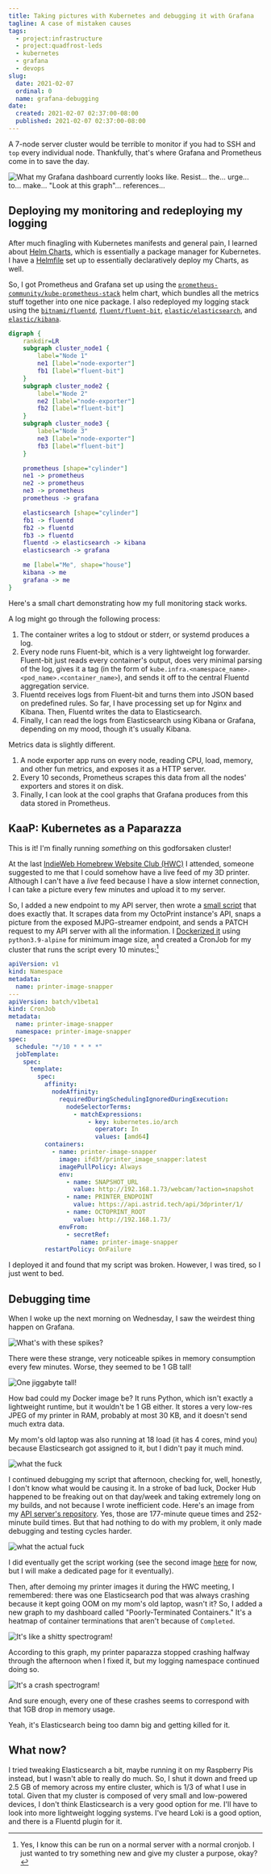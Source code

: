 ```yaml
---
title: Taking pictures with Kubernetes and debugging it with Grafana
tagline: A case of mistaken causes
tags:
  - project:infrastructure
  - project:quadfrost-leds
  - kubernetes
  - grafana
  - devops
slug:
  date: 2021-02-07
  ordinal: 0
  name: grafana-debugging
date:
  created: 2021-02-07 02:37:00-08:00
  published: 2021-02-07 02:37:00-08:00
---
```


A 7-node server cluster would be terrible to monitor if you had to SSH and `top`
every individual node. Thankfully, that's where Grafana and Prometheus come in
to save the day.

<!-- excerpt -->

![What my Grafana dashboard currently looks like. Resist... the... urge... to... make... "Look at this graph"... references...](https://s3.us-west-000.backblazeb2.com/nyaabucket/d0e58a4862af807e76fcbc62f089302114c56ea0eafa7af9e340d0fb74042033/everything-dashboard.png)

## Deploying my monitoring and redeploying my logging

After much finagling with Kubernetes manifests and general pain, I learned about
[Helm Charts](https://helm.sh), which is essentially a package manager for
Kubernetes. I have a [Helmfile](https://github.com/roboll/helmfile) set up to
essentially declaratively deploy my Charts, as well.

So, I got Prometheus and Grafana set up using the
[`prometheus-community/kube-prometheus-stack`](https://github.com/prometheus-community/helm-charts/tree/main/charts/kube-prometheus-stack)
helm chart, which bundles all the metrics stuff together into one nice package.
I also redeployed my logging stack using the
[`bitnami/fluentd`](https://github.com/bitnami/charts/tree/master/bitnami/fluentd/),
[`fluent/fluent-bit`](https://github.com/fluent/helm-charts),
[`elastic/elasticsearch`](https://github.com/elastic/helm-charts/tree/master/elasticsearch),
and
[`elastic/kibana`](https://github.com/elastic/helm-charts/tree/master/kibana).

```dot
digraph {
    rankdir=LR
    subgraph cluster_node1 {
        label="Node 1"
        ne1 [label="node-exporter"]
        fb1 [label="fluent-bit"]
    }
    subgraph cluster_node2 {
        label="Node 2"
        ne2 [label="node-exporter"]
        fb2 [label="fluent-bit"]
    }
    subgraph cluster_node3 {
        label="Node 3"
        ne3 [label="node-exporter"]
        fb3 [label="fluent-bit"]
    }

    prometheus [shape="cylinder"]
    ne1 -> prometheus
    ne2 -> prometheus
    ne3 -> prometheus
    prometheus -> grafana

    elasticsearch [shape="cylinder"]
    fb1 -> fluentd
    fb2 -> fluentd
    fb3 -> fluentd
    fluentd -> elasticsearch -> kibana
    elasticsearch -> grafana

    me [label="Me", shape="house"]
    kibana -> me
    grafana -> me
}
```

Here's a small chart demonstrating how my full monitoring stack works.

A log might go through the following process:

1. The container writes a log to stdout or stderr, or systemd produces a log.
2. Every node runs Fluent-bit, which is a very lightweight log forwarder.
   Fluent-bit just reads every container's output, does very minimal parsing of
   the log, gives it a tag (in the form of
   `kube.infra.<namespace_name>.<pod_name>.<container_name>`), and sends it off
   to the central Fluentd aggregation service.
3. Fluentd receives logs from Fluent-bit and turns them into JSON based on
   predefined rules. So far, I have processing set up for Nginx and Kibana.
   Then, Fluentd writes the data to Elasticsearch.
4. Finally, I can read the logs from Elasticsearch using Kibana or Grafana,
   depending on my mood, though it's usually Kibana.

Metrics data is slightly different.

1. A node exporter app runs on every node, reading CPU, load, memory, and other
   fun metrics, and exposes it as a HTTP server.
2. Every 10 seconds, Prometheus scrapes this data from all the nodes' exporters
   and stores it on disk.
3. Finally, I can look at the cool graphs that Grafana produces from this data
   stored in Prometheus.

## KaaP: Kubernetes as a Paparazza

This is it! I'm finally running _something_ on this godforsaken cluster!

At the last
[IndieWeb Homebrew Website Club (HWC)](https://indieweb.org/Homebrew_Website_Club)
I attended, someone suggested to me that I could somehow have a live feed of my
3D printer. Although I can't have a _live_ feed because I have a slow internet
connection, I can take a picture every few minutes and upload it to my server.

So, I added a new endpoint to my API server, then wrote a
[small script](https://github.com/ifd3f/printer_image_snapper) that does exactly
that. It scrapes data from my OctoPrint instance's API, snaps a picture from the
exposed MJPG-streamer endpoint, and sends a PATCH request to my API server with
all the information. I
[Dockerized it](https://hub.docker.com/repository/docker/ifd3f/printer_image_snapper)
using `python3.9-alpine` for minimum image size, and created a CronJob for my
cluster that runs the script every 10 minutes:[^1]

[^1]:
    Yes, I know this can be run on a normal server with a normal cronjob. I just
    wanted to try something new and give my cluster a purpose, okay?

```yaml
apiVersion: v1
kind: Namespace
metadata:
  name: printer-image-snapper
---
apiVersion: batch/v1beta1
kind: CronJob
metadata:
  name: printer-image-snapper
  namespace: printer-image-snapper
spec:
  schedule: "*/10 * * * *"
  jobTemplate:
    spec:
      template:
        spec:
          affinity:
            nodeAffinity:
              requiredDuringSchedulingIgnoredDuringExecution:
                nodeSelectorTerms:
                  - matchExpressions:
                      - key: kubernetes.io/arch
                        operator: In
                        values: [amd64]
          containers:
            - name: printer-image-snapper
              image: ifd3f/printer_image_snapper:latest
              imagePullPolicy: Always
              env:
                - name: SNAPSHOT_URL
                  value: http://192.168.1.73/webcam/?action=snapshot
                - name: PRINTER_ENDPOINT
                  value: https://api.astrid.tech/api/3dprinter/1/
                - name: OCTOPRINT_ROOT
                  value: http://192.168.1.73/
              envFrom:
                - secretRef:
                    name: printer-image-snapper
          restartPolicy: OnFailure
```

I deployed it and found that my script was broken. However, I was tired, so I
just went to bed.

## Debugging time

When I woke up the next morning on Wednesday, I saw the weirdest thing happen on
Grafana.

![What's with these spikes?](https://s3.us-west-000.backblazeb2.com/nyaabucket/fb4dcb5408d74846e88a066a9422ac097c27e79869df0d9750738373cc8c1d5e/repeated-spikes.png)

There were these strange, very noticeable spikes in memory consumption every few
minutes. Worse, they seemed to be 1 GB tall!

![One jiggabyte tall!](https://s3.us-west-000.backblazeb2.com/nyaabucket/abe15069b54f451b8ea2dbd588c301d8440b7d1e3a9117902c49e693ff7951ae/1gb-spikes.png)

How bad could my Docker image be? It runs Python, which isn't exactly a
lightweight runtime, but it wouldn't be 1 GB either. It stores a very low-res
JPEG of my printer in RAM, probably at most 30 KB, and it doesn't send much
extra data.

My mom's old laptop was also running at 18 load (it has 4 cores, mind you)
because Elasticsearch got assigned to it, but I didn't pay it much mind.

![what the fuck](https://s3.us-west-000.backblazeb2.com/nyaabucket/90870aaeb82f96aa905151060c754d5ee5a56d2bb320f9ef6c3aa846e7f16621/massive-load.png)

I continued debugging my script that afternoon, checking for, well, honestly, I
don't know what would be causing it. In a stroke of bad luck, Docker Hub
happened to be freaking out on that day/week and taking extremely long on my
builds, and not because I wrote inefficient code. Here's an image from my
[API server's repository](https://hub.docker.com/repository/docker/ifd3f/astrid_tech_api).
Yes, those are 177-minute queue times and 252-minute build times. But that had
nothing to do with my problem, it only made debugging and testing cycles harder.

![what the actual fuck](https://s3.us-west-000.backblazeb2.com/nyaabucket/72d870b2b901b20580efadf216e6fde4a3ace80080762b0ba4f56e3aa141e210/long-build-times.png)

I did eventually get the script working (see the second image
[here](https://astrid.tech/projects/quadfrost-leds/) for now, but I will make a
dedicated page for it eventually).

Then, after demoing my printer images it during the HWC meeting, I remembered:
there was one Elasticsearch pod that was always crashing because it kept going
OOM on my mom's old laptop, wasn't it? So, I added a new graph to my dashboard
called "Poorly-Terminated Containers." It's a heatmap of container terminations
that aren't because of `Completed`.

![It's like a shitty spectrogram!](https://s3.us-west-000.backblazeb2.com/nyaabucket/3e7a7567415db2024c84ce9ac5712660f6c165a4aa5449d6cc838e4b3a0035ec/poorly-terminated-containers.png)

According to this graph, my printer paparazza stopped crashing halfway through
the afternoon when I fixed it, but my logging namespace continued doing so.

![It's a crash spectrogram!](https://s3.us-west-000.backblazeb2.com/nyaabucket/09332dffe3df078058e9f703ebab9e19226e904e6d3d542c3997583abd033bdb/correlation-time.png)

And sure enough, every one of these crashes seems to correspond with that 1GB
drop in memory usage.

Yeah, it's Elasticsearch being too damn big and getting killed for it.

## What now?

I tried tweaking Elasticsearch a bit, maybe running it on my Raspberry Pis
instead, but I wasn't able to really do much. So, I shut it down and freed up
2.5 GB of memory across my entire cluster, which is 1/3 of what I use in total.
Given that my cluster is composed of very small and low-powered devices, I don't
think Elasticsearch is a very good option for me. I'll have to look into more
lightweight logging systems. I've heard Loki is a good option, and there is a
Fluentd plugin for it.
